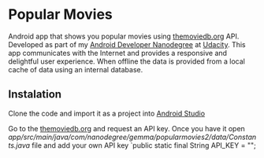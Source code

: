 # Popular Movies

Android app that shows you popular movies using [themoviedb.org](http://themoviedb.org) API. 
Developed as part of my [Android Developer Nanodegree](https://www.udacity.com/nanodegree) at [Udacity](https://www.udacity.com/nanodegree).
This app communicates with the Internet and provides a responsive and delightful user experience. 
When offline the data is provided from a local cache of data using an internal database.

## Instalation

Clone the code and import it as a project into [Android Studio](http://developer.android.com/intl/es/tools/studio/index.html)

Go to the [themoviedb.org](http://themoviedb.org) and request an API key. 
Once you have it open
_app/src/main/java/com/nanodegree/gemma/popularmovies2/data/Constants.java_ 
file and add your own API key
`public static final String API_KEY = "";





